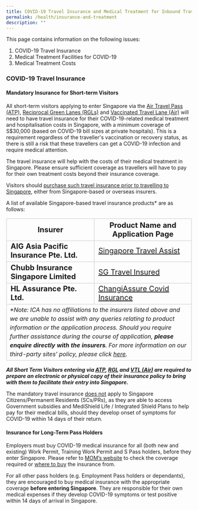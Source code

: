 ```yaml
---
title: COVID-19 Travel Insurance and Medical Treatment for Inbound Travellers
permalink: /health/insurance-and-treatment
description: ""
---
```

This page contains information on the following issues:

1.	COVID-19 Travel Insurance
2.	Medical Treatment Facilities for COVID-19
3.	Medical Treatment Costs


### COVID-19 Travel Insurance

#### Mandatory Insurance for Short-term Visitors

All short-term visitors applying to enter Singapore via the [Air Travel Pass (ATP)](/atp/overview),  [Reciprocal Green Lanes (RGLs)](/rgl/overview) and [Vaccinated Travel Lane (Air)](/vtl/requirements-and-process) will need to have travel insurance for their COVID-19-related medical treatment and hospitalisation costs in Singapore, with a minimum coverage of S$30,000 (based on COVID-19 bill sizes at private hospitals). This is a requirement regardless of the traveller's vaccination or recovery status, as there is still a risk that these travellers can get a COVID-19 infection and require medical attention.

The travel insurance will help with the costs of their medical treatment in Singapore. Please ensure sufficient coverage as travellers will have to pay for their own treatment costs beyond their insurance coverage.

Visitors should <u>purchase such travel insurance prior to travelling to Singapore</u>, either from Singapore-based or overseas insurers. 

A list of available Singapore-based travel insurance products* are as follows:

<table>
<thead>
<tr>
<th style="font-size: 20px; margin-top:0px; margin-bottom:0px; border-left:2px solid #E0E0E0; border-top:2px solid #E0E0E0; border-right:2px solid #E0E0E0; border-bottom:2px solid #E0E0E0;">Insurer</th>
<th style="font-size: 20px; margin-top:0px; margin-bottom:0px; border-top:2px solid #E0E0E0; border-right:2px solid #E0E0E0; border-bottom:2px solid #E0E0E0;">Product Name and Application Page</th>
</tr>
</thead>
<tbody>
<tr>
<td style="font-size:20px; margin-top:0px; margin-bottom:0px; border-left:2px solid #E0E0E0; border-right:2px solid #E0E0E0; border-bottom:2px solid #E0E0E0;"><b>AIG Asia Pacific Insurance Pte. Ltd.</b></td>
<td style="font-size:20px; margin-top:0px; margin-bottom:0px; border-right:2px solid #E0E0E0; border-bottom:2px solid #E0E0E0;"><a href="https://www.aig.sg/singapore-travel-assist" target="_blank">Singapore Travel Assist</a></td>
</tr>
<tr>
<td style="font-size:20px; margin-top:0px; margin-bottom:0px; border-left:2px solid #E0E0E0; border-right:2px solid #E0E0E0; border-bottom:2px solid #E0E0E0;"><b>Chubb Insurance Singapore Limited</b></td>
<td style="font-size:20px; margin-top:0px; margin-bottom:0px; border-right:2px solid #E0E0E0; border-bottom:2px solid #E0E0E0;"><a href="https://sgtravelinsured.chubbtravelinsurance.com/" target="_blank">SG Travel Insured</a></td>
</tr>
<tr>
<td style="font-size:20px; margin-top:0px; margin-bottom:0px; border-left:2px solid #E0E0E0; border-right:2px solid #E0E0E0; border-bottom:2px solid #E0E0E0;"><b>HL Assurance Pte. Ltd.</b></td>
<td style="font-size:20px; margin-top:0px; margin-bottom:0px; border-right:2px solid #E0E0E0; border-bottom:2px solid #E0E0E0;"><a href="https://changiassure.changirecommends.com/" target="_blank">ChangiAssure Covid Insurance</a></td>
</tr>
<tr>
<td colspan="2" style="font-size:16px; line-height:1.5; margin-top:0px; margin-bottom:0px; border-left:2px solid #E0E0E0; border-right:2px solid #E0E0E0; border-bottom:2px solid #E0E0E0;"><i>*Note: ICA has no affiliations to the insurers listed above and we are unable to assist with any queries relating to product information or the application process. Should you require further assistance during the course of application, <b>please enquire directly with the insurers</b>. For more information on our third-party sites' policy, please click <a href="/terms-of-use#ThirdPartySitesPolicy">here</a>.</i></td>
</tr>
</tbody>
</table>

<b><i>All Short Term Visitors entering via [ATP](/atp/overview), [RGL](/rgl/overview) and [VTL (Air)](/vtl/requirements-and-process) are required to prepare an electronic or physical copy of their insurance policy to bring with them to facilitate their entry into Singapore. </i></b>

The mandatory travel insurance <u>does not</u> apply to Singapore Citizens/Permanent Residents (SCs/PRs), as they are able to access Government subsidies and MediShield Life / Integrated Shield Plans to help pay for their medical bills, should they develop onset of symptoms for COVID-19 within 14 days of their return.

#### Insurance for Long-Term Pass Holders

Employers must buy COVID-19 medical insurance for all (both new and existing) Work Permit, Training Work Permit and S Pass holders, before they enter Singapore. Please refer to <a href="https://www.mom.gov.sg/covid-19/frequently-asked-questions/entry-approvals-for-foreign-employees-and-shn-requirements#what-are-the-covid-19-insurance-requirements-for-workers-entering-singapore" target="_blank">MOM’s website</a> to check the coverage required or <a href="https://www.mom.gov.sg/covid-19/frequently-asked-questions/eligible-claims-and-medical-benefits#where-can-i-buy-covid-19-insurance">where to buy</a> the insurance from.

For all other pass holders (e.g. Employment Pass holders or dependants), they are encouraged to buy medical insurance with the appropriate coverage <b>before entering Singapore</b>. They are responsible for their own medical expenses if they develop COVID-19 symptoms or test positive within 14 days of arrival in Singapore.
